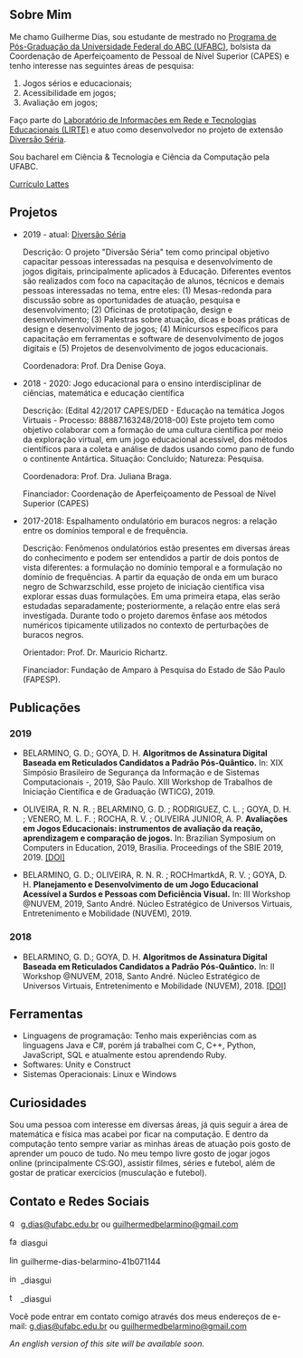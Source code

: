 ## Sobre Mim

Me chamo Guilherme Dias, sou estudante de mestrado no [Programa de Pós-Graduação da Universidade Federal do ABC (UFABC)](http://poscomp.ufabc.edu.br/), bolsista da Coordenação de Aperfeiçoamento de Pessoal de Nível Superior (CAPES) e tenho interesse nas seguintes áreas de pesquisa:

1. Jogos sérios e educacionais;
2. Acessibilidade em jogos;
3. Avaliação em jogos;

Faço parte do [Laboratório de Informações em Rede e Tecnologias Educacionais (LIRTE)](http://pesquisa.ufabc.edu.br/lirte/equipe/) e atuo como desenvolvedor no projeto de extensão [Diversão Séria](http://pesquisa.ufabc.edu.br/lirte/diversaoseria/).

Sou bacharel em Ciência & Tecnologia e Ciência da Computação pela UFABC.

[Currículo Lattes](http://lattes.cnpq.br/5796614941164391)

## Projetos

- 2019 - atual: [Diversão Séria](https://github.com/diversao-seria)

  Descrição: O projeto "Diversão Séria" tem como principal objetivo capacitar pessoas interessadas na pesquisa e desenvolvimento de jogos digitais, principalmente aplicados à Educação. Diferentes eventos são realizados com foco na capacitação de alunos, técnicos e demais pessoas interessadas no tema, entre eles: (1) Mesas-redonda para discussão sobre as oportunidades de atuação, pesquisa e desenvolvimento; (2) Oficinas de prototipação, design e desenvolvimento; (3) Palestras sobre atuação, dicas e boas práticas de design e desenvolvimento de jogos; (4) Minicursos específicos para capacitação em ferramentas e software de desenvolvimento de jogos digitais e (5) Projetos de desenvolvimento de jogos educacionais.
  
  Coordenadora: Prof. Dra Denise Goya.

- 2018 - 2020: Jogo educacional para o ensino interdisciplinar de ciências, matemática e educação científica

  Descrição: (Edital 42/2017 CAPES/DED - Educação na temática Jogos Virtuais - Processo: 88887.163248/2018-00) Este projeto tem como objetivo colaborar com a formação de uma cultura científica por meio da exploração virtual, em um jogo educacional acessível, dos métodos científicos para a coleta e análise de dados usando como pano de fundo o continente Antártica.
Situação: Concluído; Natureza: Pesquisa.

  Coordenadora: Prof. Dra. Juliana Braga.
  
  Financiador: Coordenação de Aperfeiçoamento de Pessoal de Nível Superior (CAPES)

- 2017-2018: Espalhamento ondulatório em buracos negros: a relação entre os domínios temporal e de frequência.

  Descrição: Fenômenos ondulatórios estão presentes em diversas áreas do conhecimento e podem ser entendidos a partir de dois pontos de vista diferentes: a formulação no domínio temporal e a formulação no domínio de frequências. A partir da equação de onda em um buraco negro de Schwarzschild, esse projeto de iniciação científica visa explorar essas duas formulações. Em uma primeira etapa, elas serão estudadas separadamente; posteriormente, a relação entre elas será investigada. Durante todo o projeto daremos ênfase aos métodos numéricos tipicamente utilizados no contexto de perturbações de buracos negros.
  
  Orientador: Prof. Dr. Mauricio Richartz.
  
  Financiador: Fundação de Amparo à Pesquisa do Estado de São Paulo (FAPESP).

## Publicações

### 2019
-  BELARMINO, G. D.; GOYA, D. H. **Algoritmos de Assinatura Digital Baseada em Reticulados Candidatos a Padrão Pós-Quântico.** In: XIX Simpósio Brasileiro de Segurança da Informação e de Sistemas Computacionais -, 2019, São Paulo. XIII Workshop de Trabalhos de Iniciação Científica e de Graduação (WTICG), 2019.

- OLIVEIRA, R. N. R. ; BELARMINO, G. D. ; RODRIGUEZ, C. L. ; GOYA, D. H. ; VENERO, M. L. F. ; ROCHA, R. V. ; OLIVEIRA JUNIOR, A. P. **Avaliações em Jogos Educacionais: instrumentos de avaliação da reação, aprendizagem e comparação de jogos.** In: Brazilian Symposium on Computers in Education, 2019, Brasília. Proceedings of the SBIE 2019, 2019. [[DOI]](http://dx.doi.org/10.5753/cbie.sbie.2019.972)

- BELARMINO, G. D.; OLIVEIRA, R. N. R. ; ROCHmartkdA, R. V. ; GOYA, D. H. **Planejamento e Desenvolvimento de um Jogo Educacional Acessível a Surdos e Pessoas com Deficiência Visual.** In: III Workshop @NUVEM, 2019, Santo André. Núcleo Estratégico de Universos Virtuais, Entretenimento e Mobilidade (NUVEM), 2019.

### 2018

- BELARMINO, G. D.; GOYA, D. H. **Algoritmos de Assinatura Digital Baseada em Reticulados Candidatos a Padrão Pós-Quântico.** In: II Workshop @NUVEM, 2018, Santo André. Núcleo Estratégico de Universos Virtuais, Entretenimento e Mobilidade (NUVEM), 2018. [[DOI]](https://doi.org/10.5281/zenodo.3783909)

## Ferramentas

- Linguagens de programação: Tenho mais experiências com as linguagens Java e C#, porém já trabalhei com C, C++, Python, JavaScript, SQL e atualmente estou aprendendo Ruby.
- Softwares: Unity e Construct
- Sistemas Operacionais: Linux e Windows

## Curiosidades

Sou uma pessoa com interesse em diversas áreas, já quis seguir a área de matemática e física mas acabei por ficar na computação. E dentro da computação tento sempre variar as minhas áreas de atuação pois gosto de aprender um pouco de tudo. No meu tempo livre gosto de jogar jogos online (principalmente CS:GO), assistir filmes, séries e futebol, além de gostar de praticar exercícios (musculação e futebol).


## Contato e Redes Sociais

<img src="https://image.flaticon.com/icons/svg/281/281769.svg" alt="gmail icon" width="16"/> g.dias@ufabc.edu.br ou guilhermedbelarmino@gmail.com

<img src="https://image.flaticon.com/icons/svg/124/124010.svg" alt="facebook icon" width="16"/> diasgui

<img src="https://image.flaticon.com/icons/svg/174/174857.svg" alt="linkedin icon" width="16"/> guilherme-dias-belarmino-41b071144

<img src="https://image.flaticon.com/icons/svg/174/174855.svg" alt="instagram icon" width="16"/> \_diasgui

<img src="https://image.flaticon.com/icons/svg/124/124021.svg" alt="twitter icon" width="16"/> \_diasgui

Você pode entrar em contato comigo através dos meus endereços de e-mail: g.dias@ufabc.edu.br ou guilhermedbelarmino@gmail.com

*An english version of this site will be available soon.*
